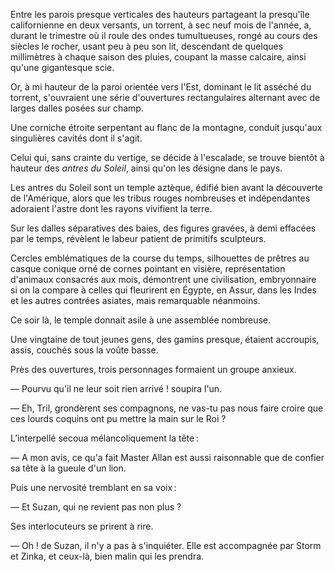 Entre les parois presque verticales des hauteurs partageant la presqu'île
californienne en deux versants, un torrent, à sec neuf mois de l'année, a,
durant le trimestre où il roule des ondes tumultueuses, rongé au cours des siècles le rocher, usant peu à peu son lit, descendant de quelques millimètres à chaque saison des pluies, coupant la masse calcaire, ainsi qu'une gigantesque scie.

Or, à mi hauteur de la paroi orientée vers l'Est, dominant le lit asséché du torrent, s'ouvraient une série d'ouvertures rectangulaires alternant avec de larges dalles posées sur champ.

Une corniche étroite serpentant au flanc de la montagne, conduit jusqu'aux singulières cavités dont il s'agit.

Celui qui, sans crainte du vertige, se décide à l'escalade, se trouve bientôt
à hauteur des _antres du Soleil_, ainsi qu'on les désigne dans le pays.

Les antres du Soleil sont un temple aztèque, édifié bien avant la découverte
de l'Amérique, alors que les tribus rouges nombreuses et indépendantes
adoraient l'astre dont les rayons vivifient la terre.

Sur les dalles séparatives des baies, des figures gravées, à demi effacées
par le temps, révèlent le labeur patient de primitifs sculpteurs.

Cercles emblématiques de la course du temps, silhouettes de prêtres au
casque conique orné de cornes pointant en visière, représentation d'animaux consacrés aux mois, démontrent une civilisation, embryonnaire si on la
compare à celles qui fleurirent en Égypte, en Assur, dans les Indes et les
autres contrées asiates, mais remarquable néanmoins.

Ce soir là, le temple donnait asile à une assemblée nombreuse.

Une vingtaine de tout jeunes gens, des gamins presque, étaient accroupis,
assis, couchés sous la voûte basse.

Près des ouvertures, trois personnages formaient un groupe anxieux.

— Pourvu qu'il ne leur soit rien arrivé ! soupira l'un.

— Eh, Tril, grondèrent ses compagnons, ne vas-tu pas nous faire croire que ces lourds coquins ont pu mettre la main sur le Roi ?

L’interpellé secoua mélancoliquement la tête :

— A mon avis, ce qu'a fait Master Allan est aussi raisonnable que de confier sa tête à la gueule d'un lion.

Puis une nervosité tremblant en sa voix :

— Et Suzan, qui ne revient pas non plus ?

Ses interlocuteurs se prirent à rire.

— Oh ! de Suzan, il n'y a pas à s'inquiéter. Elle est accompagnée par
Storm et Zinka, et ceux-là, bien malin qui les prendra.
